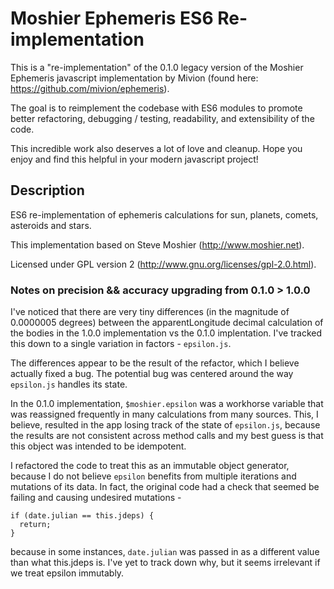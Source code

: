 # Moshier Ephemeris ES6 Re-implementation

This is a "re-implementation" of the 0.1.0 legacy version of the Moshier Ephemeris javascript implementation by Mivion (found here: https://github.com/mivion/ephemeris).

The goal is to reimplement the codebase with ES6 modules to promote better refactoring, debugging / testing, readability, and extensibility of the code.

This incredible work also deserves a lot of love and cleanup. Hope you enjoy and find this helpful in your modern javascript project!

##  Description

ES6 re-implementation of ephemeris calculations for sun, planets, comets, asteroids and stars.

This implementation based on Steve Moshier (http://www.moshier.net).

Licensed under GPL version 2 (http://www.gnu.org/licenses/gpl-2.0.html).


### Notes on precision && accuracy upgrading from 0.1.0 > 1.0.0

I've noticed that there are very tiny differences (in the magnitude of 0.0000005 degrees) between the apparentLongitude decimal calculation of the bodies in the 1.0.0 implementation vs the 0.1.0 implentation. I've tracked this down to a single variation in factors - `epsilon.js`.

The differences appear to be the result of the refactor, which I believe actually fixed a bug. The potential bug was centered around the way `epsilon.js` handles its state.

In the 0.1.0 implementation, `$moshier.epsilon` was a workhorse variable that was reassigned frequently in many calculations from many sources. This, I believe, resulted in the app losing track of the state of `epsilon.js`, because the results are not consistent across method calls and my best guess is that this object was intended to be idempotent.

I refactored the code to treat this as an immutable object generator, because I do not believe `epsilon` benefits from multiple iterations and mutations of its data. In fact, the original code had a check that seemed be failing and causing undesired mutations -

```
if (date.julian == this.jdeps) {
  return;
}
```

because in some instances, `date.julian` was passed in as a different value than what this.jdeps is. I've yet to track down why, but it seems irrelevant if we treat epsilon immutably.
